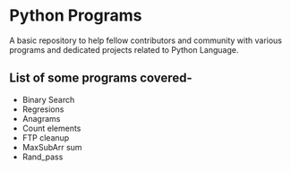 # Python Programs
A basic repository to help fellow contributors and community with various programs and dedicated projects related to Python Language.

## List of some programs covered-
- Binary Search
- Regresions 
- Anagrams
- Count elements
- FTP cleanup
- MaxSubArr sum
- Rand_pass
